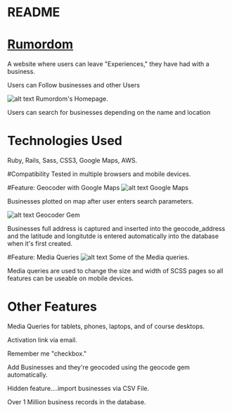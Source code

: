 # README

# [Rumordom](https://www.rumordom.com)

A website where users can leave "Experiences," they have had with a business.

Users can Follow businesses and other Users

![alt text](https://i.imgur.com/uGEYRzI.png "main page")
Rumordom's Homepage.

Users can search for businesses depending on the name and location

# Technologies Used
Ruby, Rails, Sass, CSS3, Google Maps, AWS.

#Compatibility
Tested in multiple browsers and mobile devices.

#Feature: Geocoder with Google Maps
![alt text](https://i.imgur.com/iXxeg2W.png "maps")
Google Maps

Businesses plotted on map after user enters search parameters.

![alt text](https://i.imgur.com/CnaxtTB.png "geocoder")
Geocoder Gem

Businesses full address is captured and inserted into the geocode_address and the latitude and longitutde is entered automatically into the database when it's first created.

#Feature: Media Queries
![alt text](https://i.imgur.com/TmZUyHl.png "query")
Some of the Media queries.

Media queries are used to change the size and width of SCSS pages so all features can be useable on mobile devices.

# Other Features
Media Queries for tablets, phones, laptops, and of course desktops.

Activation link via email.

Remember me "checkbox."

Add Businesses and they're geocoded using the geocode gem automatically.

Hidden feature....import businesses via CSV File.

Over 1 Million business records in the database.